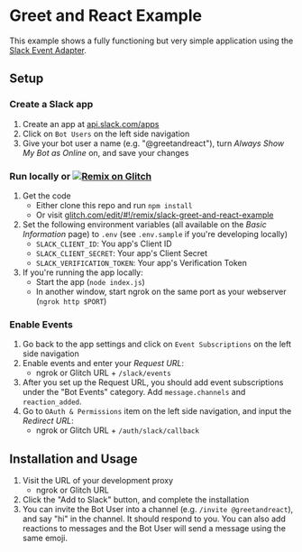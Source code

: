 # Greet and React Example

This example shows a fully functioning but very simple application using the
[Slack Event Adapter](https://github.com/slackapi/node-slack-events-api).

## Setup

### Create a Slack app
1. Create an app at [api.slack.com/apps](https://api.slack.com/apps)
2. Click on `Bot Users` on the left side navigation
3. Give your bot user a name (e.g. "@greetandreact"), turn _Always Show My Bot as Online_ on, and save your
changes

### Run locally or [![Remix on Glitch](https://cdn.glitch.com/2703baf2-b643-4da7-ab91-7ee2a2d00b5b%2Fremix-button.svg)](https://glitch.com/edit/#!/remix/slack-greet-and-react-example)

1. Get the code
	- Either clone this repo and run `npm install`
	- Or visit [glitch.com/edit/#!/remix/slack-greet-and-react-example](https://glitch.com/edit/#!/remix/slack-greet-and-react-example)
2. Set the following environment variables (all available on the *Basic Information* page) to `.env` (see `.env.sample` if you're developing locally)
	- `SLACK_CLIENT_ID`: You app's Client ID
	- `SLACK_CLIENT_SECRET`: Your app's Client Secret
	- `SLACK_VERIFICATION_TOKEN`: Your app's Verification Token
3. If you're running the app locally:
	- Start the app (`node index.js`)
	- In another window, start ngrok on the same port as your webserver (`ngrok http $PORT`)

### Enable Events
1. Go back to the app settings and click on `Event Subscriptions` on the left side navigation
2. Enable events and enter your _Request URL_:
	- ngrok or Glitch URL + `/slack/events`
3. After you set up the Request URL, you should add event subscriptions under the "Bot Events" category. Add `message.channels` and `reaction_added`.
4. Go to `OAuth & Permissions` item on the left side navigation, and input the _Redirect URL_:
	- ngrok or Glitch URL + `/auth/slack/callback`

## Installation and Usage
1.  Visit the URL of your development proxy
	- ngrok or Glitch URL
2. Click the "Add to Slack" button, and complete the installation
3. You can invite the Bot User into a channel (e.g. `/invite @greetandreact`), and say "hi" in the
channel. It should respond to you. You can also add reactions to messages and the Bot User will send
a message using the same emoji.
